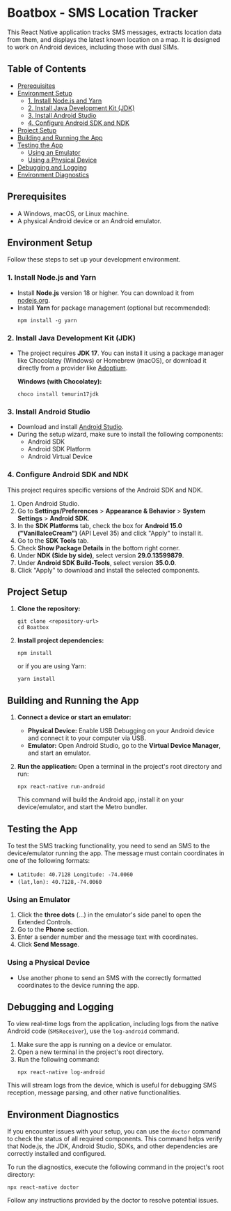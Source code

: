 # Boatbox - SMS Location Tracker

This React Native application tracks SMS messages, extracts location data from them, and displays the latest known location on a map. It is designed to work on Android devices, including those with dual SIMs.

## Table of Contents

- [Prerequisites](#prerequisites)
- [Environment Setup](#environment-setup)
  - [1. Install Node.js and Yarn](#1-install-nodejs-and-yarn)
  - [2. Install Java Development Kit (JDK)](#2-install-java-development-kit-jdk)
  - [3. Install Android Studio](#3-install-android-studio)
  - [4. Configure Android SDK and NDK](#4-configure-android-sdk-and-ndk)
- [Project Setup](#project-setup)
- [Building and Running the App](#building-and-running-the-app)
- [Testing the App](#testing-the-app)
  - [Using an Emulator](#using-an-emulator)
  - [Using a Physical Device](#using-a-physical-device)
- [Debugging and Logging](#debugging-and-logging)
- [Environment Diagnostics](#environment-diagnostics)

## Prerequisites

- A Windows, macOS, or Linux machine.
- A physical Android device or an Android emulator.

## Environment Setup

Follow these steps to set up your development environment.

### 1. Install Node.js and Yarn

- Install **Node.js** version 18 or higher. You can download it from [nodejs.org](https://nodejs.org/).
- Install **Yarn** for package management (optional but recommended):
  ```shell
  npm install -g yarn
  ```

### 2. Install Java Development Kit (JDK)

- The project requires **JDK 17**. You can install it using a package manager like Chocolatey (Windows) or Homebrew (macOS), or download it directly from a provider like [Adoptium](https://adoptium.net/).

  **Windows (with Chocolatey):**
  ```shell
  choco install temurin17jdk
  ```

### 3. Install Android Studio

- Download and install [Android Studio](https://developer.android.com/studio).
- During the setup wizard, make sure to install the following components:
  - Android SDK
  - Android SDK Platform
  - Android Virtual Device

### 4. Configure Android SDK and NDK

This project requires specific versions of the Android SDK and NDK.

1.  Open Android Studio.
2.  Go to **Settings/Preferences** > **Appearance & Behavior** > **System Settings** > **Android SDK**.
3.  In the **SDK Platforms** tab, check the box for **Android 15.0 ("VanillaIceCream")** (API Level 35) and click "Apply" to install it.
4.  Go to the **SDK Tools** tab.
5.  Check **Show Package Details** in the bottom right corner.
6.  Under **NDK (Side by side)**, select version **29.0.13599879**.
7.  Under **Android SDK Build-Tools**, select version **35.0.0**.
8.  Click "Apply" to download and install the selected components.

## Project Setup

1.  **Clone the repository:**
    ```shell
    git clone <repository-url>
    cd Boatbox
    ```

2.  **Install project dependencies:**
    ```shell
    npm install
    ```
    or if you are using Yarn:
    ```shell
    yarn install
    ```

## Building and Running the App

1.  **Connect a device or start an emulator:**
    - **Physical Device:** Enable USB Debugging on your Android device and connect it to your computer via USB.
    - **Emulator:** Open Android Studio, go to the **Virtual Device Manager**, and start an emulator.

2.  **Run the application:**
    Open a terminal in the project's root directory and run:
    ```shell
    npx react-native run-android
    ```
    This command will build the Android app, install it on your device/emulator, and start the Metro bundler.

## Testing the App

To test the SMS tracking functionality, you need to send an SMS to the device/emulator running the app. The message must contain coordinates in one of the following formats:

- `Latitude: 40.7128 Longitude: -74.0060`
- `(lat,lon): 40.7128,-74.0060`

### Using an Emulator

1.  Click the **three dots** (...) in the emulator's side panel to open the Extended Controls.
2.  Go to the **Phone** section.
3.  Enter a sender number and the message text with coordinates.
4.  Click **Send Message**.

### Using a Physical Device

- Use another phone to send an SMS with the correctly formatted coordinates to the device running the app.

## Debugging and Logging

To view real-time logs from the application, including logs from the native Android code (`SMSReceiver`), use the `log-android` command.

1.  Make sure the app is running on a device or emulator.
2.  Open a new terminal in the project's root directory.
3.  Run the following command:
    ```shell
    npx react-native log-android
    ```
This will stream logs from the device, which is useful for debugging SMS reception, message parsing, and other native functionalities.

## Environment Diagnostics

If you encounter issues with your setup, you can use the `doctor` command to check the status of all required components. This command helps verify that Node.js, the JDK, Android Studio, SDKs, and other dependencies are correctly installed and configured.

To run the diagnostics, execute the following command in the project's root directory:
```shell
npx react-native doctor
```
Follow any instructions provided by the doctor to resolve potential issues.
